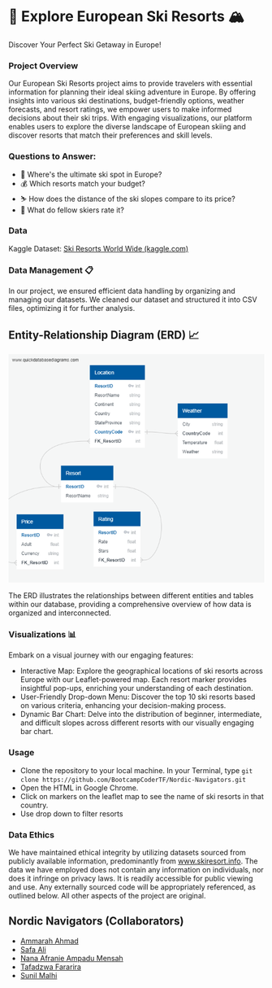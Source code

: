 # 🎿 Explore European Ski Resorts 🏔️

Discover Your Perfect Ski Getaway in Europe!

### Project Overview
Our European Ski Resorts project aims to provide travelers with essential information for planning their ideal skiing adventure in Europe. By offering insights into various ski destinations, budget-friendly options, weather forecasts, and resort ratings, we empower users to make informed decisions about their ski trips. With engaging visualizations, our platform enables users to explore the diverse landscape of European skiing and discover resorts that match their preferences and skill levels. 

### Questions to Answer:
- 🌟 Where's the ultimate ski spot in Europe?
- 💰 Which resorts match your budget?
- ⛷️ How does the distance of the ski slopes compare to its price?
- 🏅 What do fellow skiers rate it?

### Data
Kaggle Dataset: [Ski Resorts World Wide (kaggle.com)](https://www.kaggle.com/datasets/migueldefrutos/ski-resorts-world-wide?resource=download)    

### Data Management 📋
In our project, we ensured efficient data handling by organizing and managing our datasets. We cleaned our dataset and structured it into CSV files, optimizing it for further analysis.

## Entity-Relationship Diagram (ERD) 📈

![ERD Image](https://github.com/BootcampCoderTF/Nordic-Navigators/blob/main/Resources/QuickDBD.png?raw=true)

The ERD illustrates the relationships between different entities and tables within our database, providing a comprehensive overview of how data is organized and interconnected.

### Visualizations 📊
Embark on a visual journey with our engaging features:

- Interactive Map: Explore the geographical locations of ski resorts across Europe with our Leaflet-powered map. Each resort marker provides insightful pop-ups, enriching your understanding of each destination.
- User-Friendly Drop-down Menu: Discover the top 10 ski resorts based on various criteria, enhancing your decision-making process.
- Dynamic Bar Chart: Delve into the distribution of beginner, intermediate, and difficult slopes across different resorts with our visually engaging bar chart.

### Usage
- Clone the repository to your local machine. In your Terminal, type ```git clone https://github.com/BootcampCoderTF/Nordic-Navigators.git```
- Open the HTML in Google Chrome.
- Click on markers on the leaflet map to see the name of ski resorts in that country.
- Use drop down to filter resorts 

### Data Ethics
We have maintained ethical integrity by utilizing datasets sourced from publicly available information, predominantly from www.skiresort.info. The data we have employed does not contain any information on individuals, nor does it infringe on privacy laws. It is readily accessible for public viewing and use. Any externally sourced code will be appropriately referenced, as outlined below. All other aspects of the project are original.

## Nordic Navigators (Collaborators)

- [Ammarah Ahmad](https://github.com/Amarah010)
- [Safa Ali](https://github.com/Safa297)
- [Nana Afranie Ampadu Mensah](https://github.com/Mendev95)
- [Tafadzwa Fararira](https://github.com/BootcampCoderTF)
- [Sunil Malhi](https://github.com/SunilMalhi)
  

